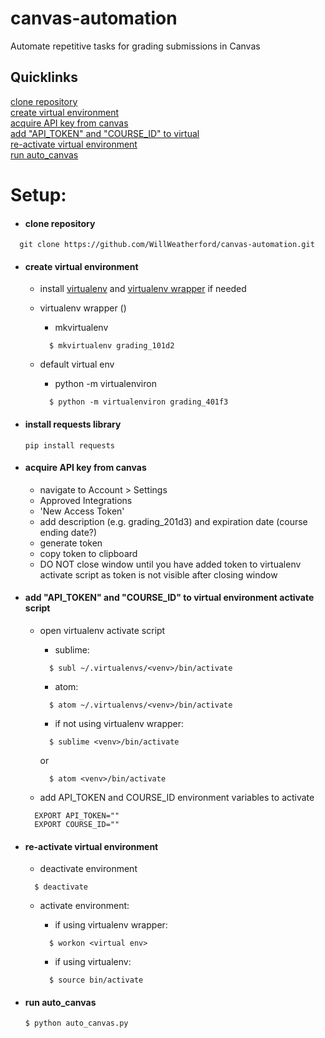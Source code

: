 # canvas-automation
Automate repetitive tasks for grading submissions in Canvas

## Quicklinks
[clone repository](#user-content-clone-repository)  
[create virtual environment](#user-content-create-virtual-environment)  
[acquire API key from canvas](#user-content-acquire-api-key-from-canvas)   
[add "API_TOKEN" and "COURSE_ID" to virtual](#user-content-add-api_token-and-course_id-to-virtual-environment-activate-script)  
[re-activate virtual environment](#user-content-re-activate-virtual-environment)  
[run auto_canvas](#user-content-run-auto_canvas)  

# Setup:
- #### clone repository
```
  git clone https://github.com/WillWeatherford/canvas-automation.git
```


- #### create virtual environment
    - install [virtualenv](http://docs.python-guide.org/en/latest/dev/virtualenvs/) and [virtualenv wrapper](http://docs.python-guide.org/en/latest/dev/virtualenvs/#virtualenvwrapper-ref) if needed
    - virtualenv wrapper ()
        - mkvirtualenv <venv>
        ```
          $ mkvirtualenv grading_101d2
        ```

    - default virtual env
        - python -m virtualenviron <venv>
        ```
          $ python -m virtualenviron grading_401f3
        ```

- #### install requests library
  ```
  pip install requests
  ```


- #### acquire API key from canvas
    - navigate to Account > Settings
    - Approved Integrations
    - 'New Access Token'
    - add description (e.g. grading_201d3) and expiration date (course ending date?)
    - generate token
    - copy token to clipboard
    - DO NOT close window until you have added token to virtualenv activate script as token is not visible after closing window


- #### add "API\_TOKEN" and "COURSE\_ID" to virtual environment activate script
    - open virtualenv activate script
        - sublime:
        ```
          $ subl ~/.virtualenvs/<venv>/bin/activate
        ```
        - atom:
        ```
          $ atom ~/.virtualenvs/<venv>/bin/activate
        ```

        - if not using virtualenv wrapper:
        ```
          $ sublime <venv>/bin/activate
        ```
        or
        ```
          $ atom <venv>/bin/activate
        ```

    - add API_TOKEN and COURSE_ID environment variables to activate
    ```
      EXPORT API_TOKEN=""
      EXPORT COURSE_ID=""
    ```


- #### re-activate virtual environment
    - deactivate environment
    ```
      $ deactivate
    ```

    - activate environment:

      - if using virtualenv wrapper:
      ```
        $ workon <virtual env>
      ```

      - if using virtualenv:
      ```
        $ source bin/activate
      ```


- #### run auto_canvas
    ```
  $ python auto_canvas.py
    ```
